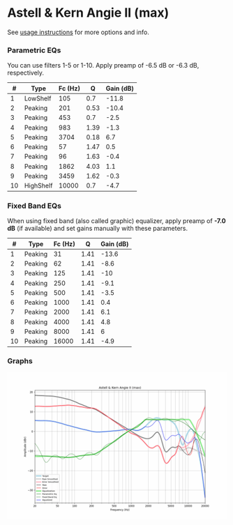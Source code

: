 # Astell & Kern Angie II (max)
See [usage instructions](https://github.com/jaakkopasanen/AutoEq#usage) for more options and info.

### Parametric EQs
You can use filters 1-5 or 1-10. Apply preamp of -6.5 dB or -6.3 dB, respectively.

|   # | Type      |   Fc (Hz) |    Q |   Gain (dB) |
|-----|-----------|-----------|------|-------------|
|   1 | LowShelf  |       105 | 0.7  |       -11.8 |
|   2 | Peaking   |       201 | 0.53 |       -10.4 |
|   3 | Peaking   |       453 | 0.7  |        -2.5 |
|   4 | Peaking   |       983 | 1.39 |        -1.3 |
|   5 | Peaking   |      3704 | 0.18 |         6.7 |
|   6 | Peaking   |        57 | 1.47 |         0.5 |
|   7 | Peaking   |        96 | 1.63 |        -0.4 |
|   8 | Peaking   |      1862 | 4.03 |         1.1 |
|   9 | Peaking   |      3459 | 1.62 |        -0.3 |
|  10 | HighShelf |     10000 | 0.7  |        -4.7 |

### Fixed Band EQs
When using fixed band (also called graphic) equalizer, apply preamp of **-7.0 dB** (if available) and set gains manually with these parameters.

|   # | Type    |   Fc (Hz) |    Q |   Gain (dB) |
|-----|---------|-----------|------|-------------|
|   1 | Peaking |        31 | 1.41 |       -13.6 |
|   2 | Peaking |        62 | 1.41 |        -8.6 |
|   3 | Peaking |       125 | 1.41 |       -10   |
|   4 | Peaking |       250 | 1.41 |        -9.1 |
|   5 | Peaking |       500 | 1.41 |        -3.5 |
|   6 | Peaking |      1000 | 1.41 |         0.4 |
|   7 | Peaking |      2000 | 1.41 |         6.1 |
|   8 | Peaking |      4000 | 1.41 |         4.8 |
|   9 | Peaking |      8000 | 1.41 |         6   |
|  10 | Peaking |     16000 | 1.41 |        -4.9 |

### Graphs
![](./Astell%20&%20Kern%20Angie%20II%20(max).png)
